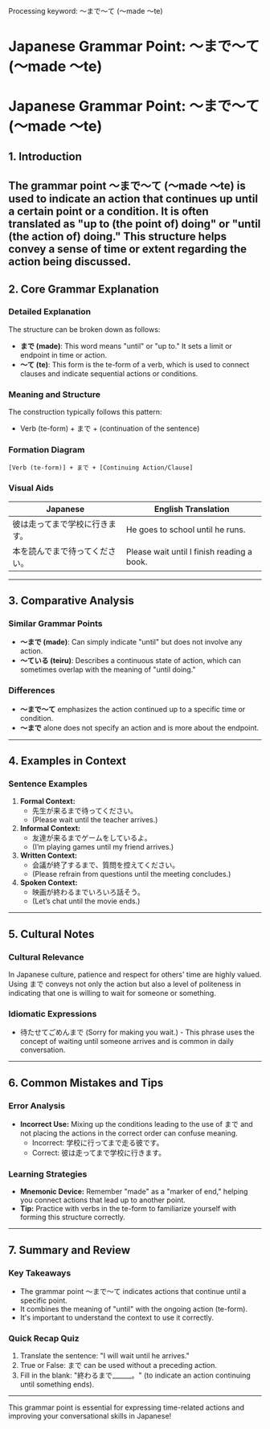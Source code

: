 Processing keyword: ～まで～て (〜made 〜te)
# Japanese Grammar Point: ～まで～て (〜made 〜te)
# Japanese Grammar Point: ～まで～て (～made 〜te)
## 1. Introduction
The grammar point ～まで～て (〜made 〜te) is used to indicate an action that continues up until a certain point or a condition. It is often translated as "up to (the point of) doing" or "until (the action of) doing." This structure helps convey a sense of time or extent regarding the action being discussed.
---
## 2. Core Grammar Explanation
### Detailed Explanation
The structure can be broken down as follows:
- **まで (made)**: This word means "until" or "up to." It sets a limit or endpoint in time or action.
- **～て (te)**: This form is the te-form of a verb, which is used to connect clauses and indicate sequential actions or conditions.
### Meaning and Structure
The construction typically follows this pattern:
- Verb (te-form) + まで + (continuation of the sentence)
### Formation Diagram
```
[Verb (te-form)] + まで + [Continuing Action/Clause]
```
### Visual Aids
| Japanese     | English Translation              |
|--------------|----------------------------------|
| 彼は走ってまで学校に行きます。 | He goes to school until he runs. |
| 本を読んでまで待ってください。  | Please wait until I finish reading a book. |
---
## 3. Comparative Analysis
### Similar Grammar Points
- **〜まで (made)**: Can simply indicate "until" but does not involve any action.
- **〜ている (teiru)**: Describes a continuous state of action, which can sometimes overlap with the meaning of "until doing."
### Differences
- **～まで～て** emphasizes the action continued up to a specific time or condition.
- **～まで** alone does not specify an action and is more about the endpoint.
---
## 4. Examples in Context
### Sentence Examples
1. **Formal Context:**
   - 先生が来るまで待ってください。
   - (Please wait until the teacher arrives.)
2. **Informal Context:**
   - 友達が来るまでゲームをしているよ。
   - (I’m playing games until my friend arrives.)
3. **Written Context:**
   - 会議が終了するまで、質問を控えてください。
   - (Please refrain from questions until the meeting concludes.)
4. **Spoken Context:**
   - 映画が終わるまでいろいろ話そう。
   - (Let’s chat until the movie ends.)
---
## 5. Cultural Notes
### Cultural Relevance
In Japanese culture, patience and respect for others' time are highly valued. Using まで conveys not only the action but also a level of politeness in indicating that one is willing to wait for someone or something.
### Idiomatic Expressions
- 待たせてごめんまで (Sorry for making you wait.) - This phrase uses the concept of waiting until someone arrives and is common in daily conversation.
---
## 6. Common Mistakes and Tips
### Error Analysis
- **Incorrect Use:** Mixing up the conditions leading to the use of まで and not placing the actions in the correct order can confuse meaning.
  - Incorrect: 学校に行ってまで走る彼です。
  - Correct: 彼は走ってまで学校に行きます。
### Learning Strategies
- **Mnemonic Device:** Remember "made" as a "marker of end," helping you connect actions that lead up to another point.
- **Tip:** Practice with verbs in the te-form to familiarize yourself with forming this structure correctly.
---
## 7. Summary and Review
### Key Takeaways
- The grammar point ～まで～て indicates actions that continue until a specific point.
- It combines the meaning of "until" with the ongoing action (te-form).
- It's important to understand the context to use it correctly.
### Quick Recap Quiz
1. Translate the sentence: "I will wait until he arrives."
2. True or False: まで can be used without a preceding action.
3. Fill in the blank: "終わるまで______。" (to indicate an action continuing until something ends).
---
This grammar point is essential for expressing time-related actions and improving your conversational skills in Japanese!
